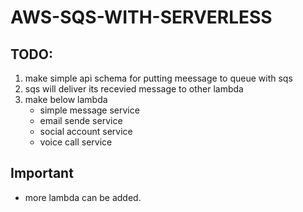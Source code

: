 # AWS-SQS-WITH-SERVERLESS

## TODO:

1. make simple api schema for putting meessage to queue with sqs
2. sqs will deliver its recevied message to other lambda
3. make below lambda
    - simple message service
    - email sende service
    - social account service
    - voice call service
   
## Important

- more lambda can be added. 
